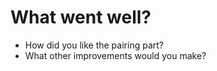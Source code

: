 # What went well?

* How did you like the pairing part?
* What other improvements would you make?


